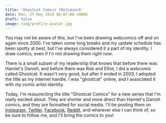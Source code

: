 ```yaml
---
title: 'Ghostcat Comics (Re)Launch'
date: Mon, 27 May 2019 00:07:00 +0000
draft: false
image: /img/profile-avatar.jpg
---
```


You may not be aware of this, but I've been drawing webcomics off and on again since 2000. I've taken some long breaks and my update schedule has been spotty at best, but I've always considered it a part of my identity. I draw comics, even if I'n not drawing them *right now*.

There is a small subset of my readership that knows that before there was Hamlet's Danish, and before there was Rob and Elliot, I did a webcomic called Ghostcat. It wasn't very good, but after it ended in 2003, I adopted the title as my internet handle. I was "ghostcat" online, and I associated it with my comic artist identity.

Today, I'm ressurecting the title "Ghostcat Comics" for a new series that I'm really excited about. They are shorter and more direct than Hamlet's Danish comics, and they are formatted for social media. I'll be posting them on [Instagram](https://instagram.com/ghostcat), [Twitter](https://twitter.com/clayyount), [Facebook](https://www.facebook.com/clayyount), [Reddit](https://www.reddit.com/u/ghostcat), and wherever else I can think of, so be sure to follow me, and I'll bring the comics to you!


